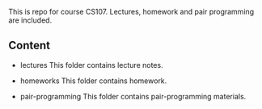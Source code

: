 This is repo for course CS107. Lectures, homework and pair programming are included.

## Content
 
* lectures 
This folder contains lecture notes.
 
* homeworks
This folder contains homework.

* pair-programming
This folder contains pair-programming materials.

 

